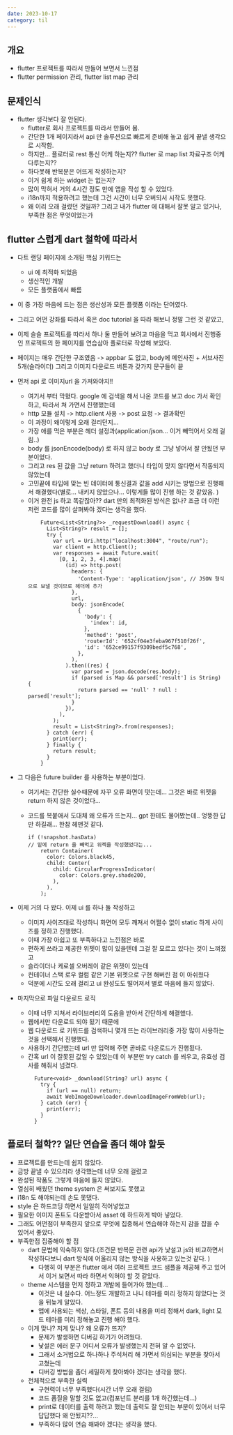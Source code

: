 ```yaml
---
date: 2023-10-17
category: til
---
```


## 개요

- flutter 프로젝트를 따라서 만들어 보면서 느낀점
- flutter permission 관리, flutter list map 관리

## 문제인식

- flutter 생각보다 잘 안된다.
  - flutter로 회사 프로젝트를 따라서 만들어 봄.
  - 간단한 1개 페이지라서 api 만 솔루션으로 빠르게 준비해 놓고 쉽게 끝낼 생각으로 시작함.
  - 하지만... 플로터로 rest 통신 어케 하는지?? flutter 로 map list 자료구조 어케 다루는지??
  - 하다못해 반복문은 어뜨게 작성하는지?
  - 이거 쉽게 하는 widget 는 없는지?
  - 많이 막혀서 거의 4시간 정도 만에 앱을 작성 할 수 있었다.
  - i18n까지 적용하려고 했는데 그건 시간이 너무 오버되서 시작도 못했다.
  - 왜 이리 오래 걸렸던 것일까? 그리고 내가 flutter 에 대해서 잘못 알고 있거나, 부족한 점은 무엇이었는가

## flutter 스럽게 dart 철학에 따라서

- 다트 랜딩 페이지에 소개된 핵심 키워드는
  - ui 에 최적화 되었음
  - 생산적인 개발
  - 모든 플랫폼에서 빠름
- 이 중 가장 마음에 드는 점은 생산성과 모든 플랫폼 이라는 단어였다.
- 그리고 어떤 강좌를 따라서 혹은 doc tutorial 을 따라 해보니 정말 그런 것 같았고,
- 이제 슬슬 프로젝트를 따라서 하나 둘 만들어 보려고 마음을 먹고 회사에서 진행중인 프로젝트의 한 페이지를 연습삼아 플로터로 작성해 보았다.
- 페이지는 매우 간단한 구조였음 -> appbar 도 없고, body에 메인사진 + 서브사진 5개(슬라이더) 그리고 이미지 다운로드 버튼과 갖가지 문구들이 끝
- 먼저 api 로 이미지url 을 가져와야지!!
  - 여기서 부터 막혔다. google 에 검색을 해서 나온 코드를 보고 doc 가서 확인하고, 따라서 쳐 가면서 진행했는데
  - http 모듈 설치 -> http.client 사용 -> post 요청 -> 결과확인
  - 이 과정이 왜이렇게 오래 걸리던지...
  - 가장 애를 먹은 부분은 헤더 설정과(application/json... 이거 빼먹어서 오래 걸림..)
  - body 를 jsonEncode(body) 로 하지 않고 body 로 그냥 넣어서 잘 안됬던 부분이었다.
  - 그리고 res 된 값을 그냥 return 하려고 했더니 타입이 맞지 않다면서 작동되지 않았는데
  - 고민끝에 타입에 맞는 빈 데이터에 통신결과 값을 add 시키는 방법으로 진행해서 해결했다(별로... 내키지 않았으나... 이렇게들 많이 진행 하는 것 같았음. )
  - 이거 완전 js 하고 똑같잖아?? dart 만의 최적화된 방식은 없나? 조금 더 이런 저런 코드를 많이 살펴봐야 겠다는 생각을 했다.
    ```
        Future<List<String?>> _requestDownload() async {
          List<String?> result = [];
          try {
            var url = Uri.http("localhost:3004", "route/run");
            var client = http.Client();
            var responses = await Future.wait(
              [0, 1, 2, 3, 4].map(
                (id) => http.post(
                  headers: {
                    'Content-Type': 'application/json', // JSON 형식으로 보낼 것이므로 헤더에 추가
                  },
                  url,
                  body: jsonEncode(
                    {
                      'body': {
                        'index': id,
                      },
                      'method': 'post',
                      'routerId': '652cf04e3feba967f510f26f',
                      'id': '652ce99157f9309bedf5c768',
                    },
                  ),
                ).then((res) {
                  var parsed = json.decode(res.body);
                  if (parsed is Map && parsed['result'] is String) {
                    return parsed == 'null' ? null : parsed['result'];
                  }
                }),
              ),
            );
            result = List<String?>.from(responses);
          } catch (err) {
            print(err);
          } finally {
            return result;
          }
        }
    ```
- 그 다음은 future builder 를 사용하는 부분이었다.

  - 여기서는 간단한 실수때문에 자꾸 오류 화면이 떳는데... 그것은 바로 위젯을 return 하지 않은 것이었다...
  - 코드를 복붙애서 도대체 왜 오류가 뜨는지... gpt 한테도 물어봤는데.. 엉뚱한 답만 하길래... 한참 헤맨것 같다.

    ```
    if (!snapshot.hasData)
    // 밑에 return 을 빼먹고 위젝을 작성했었다는...
        return Container(
          color: Colors.black45,
          child: Center(
            child: CircularProgressIndicator(
              color: Colors.grey.shade200,
            ),
          ),
        );

    ```

- 이제 거의 다 왔다. 이제 ui 를 하나 둘 작성하고
  - 이미지 사이즈대로 작성하니 화면어 모두 깨져서 어쩔수 없이 static 하게 사이즈를 정하고 진행했다.
  - 이때 가장 아쉽고 또 부족하다고 느낀점은 바로
  - 편하게 쓰라고 제공한 위젯이 많이 있을텐데 그걸 잘 모르고 있다는 것이 느껴졌고
  - 슬라이더나 케로셀 오버레이 같은 위젯이 있는데
  - 컨테이너 스택 로우 컬럼 같은 기본 위젯으로 구현 해버린 점 이 아쉬웠다
  - 덕분에 시간도 오래 걸리고 ui 완성도도 떨어져서 별로 마음에 들지 않았다.
- 마지막으로 파일 다운로드 로직
  - 이때 너무 지쳐서 라이브러리의 도움을 받아서 간단하게 해결했다.
  - 웹에서만 다운로드 되야 됬기 때문에
  - 웹 다운로드 로 키워드를 검색하니 몇개 뜨는 라이브러리중 가장 많이 사용하는 것을 선택해서 진행했다.
  - 사용하기 간단했는데 url 만 입력해 주면 곧바로 다운로드가 진행됬다.
  - 간혹 url 이 잘못된 값일 수 있었는데 이 부분만 try catch 를 씌우고, 유효성 검사를 해줘서 넘겼다.
    ```
      Future<void> _download(String? url) async {
        try {
          if (url == null) return;
          await WebImageDownloader.downloadImageFromWeb(url);
        } catch (err) {
          print(err);
        }
      }
    ```

## 플로터 철학?? 일단 연습을 좀더 해야 할듯

- 프로젝트를 만드는데 쉽지 않았다.
- 금방 끝낼 수 있으리라 생각했는데 너무 오래 걸렸고
- 완성된 작품도 그렇게 마음에 들지 않았다.
- 열심히 배웠던 theme system 은 써보지도 못했고
- i18n 도 해야되는데 손도 못댔다.
- style 은 하드코딩 하면서 일일히 적어넣었고
- 필요한 이미지 폰트도 다운받아서 asset 에 하드하게 박아 넣었다.
- 그래도 어떤점이 부족한지 앞으로 무엇에 집중해서 연습해야 하는지 감을 잡을 수 있어서 좋았다.
- 부족한점 집중해야 할 점
  - dart 문법에 익숙하지 않다.(조건문 반복문 관련 api가 낯설고 js와 비교하면서 작성하다보니 dart 방식에 어울리지 않는 방식을 사용하고 있는것 같다. )
    - 다행히 이 부분은 flutter 에서 여러 프로젝트 코드 샘플을 제공해 주고 있어서 이거 보면서 따라 하면서 익혀야 할 것 같았다.
  - theme 시스템을 먼저 정하고 개발에 들어가야 했는데...
    - 이것은 내 실수다. 어느정도 개발하고 나니 테마를 미리 정하지 않았다는 것을 뒤늦게 알았다.
    - 앱에 사용되는 색상, 스타일, 폰트 등의 내용을 미리 정해서 dark, light 모드 테마를 미리 정해놓고 진행 해야 했다.
  - 이게 맞나? 저게 맞나? 왜 오류가 뜨지?
    - 문제가 발생하면 디버깅 하기가 어려웠다.
    - 낯설은 에러 문구 어디서 오류가 발생했는지 전혀 알 수 없었다.
    - 그래서 소거법으로 하나하나 주석처리 해 가면서 의심되는 부분을 찾아서 고쳤는데
    - 디버깅 방법을 좀더 세밀하게 찾아봐야 겠다는 생각을 했다.
  - 전체적으로 부족한 실력
    - 구현력이 너무 부족했다(시간 너무 오래 걸림)
    - 코드 품질을 말할 것도 없고(컴포넌트 분리를 1개 하긴했는데...)
    - print로 데이터를 출력 하려고 했는데 출력도 잘 안되는 부분이 있어서 너무 답답했다 왜 안됬지??...
    - 부족하다 많이 연습 해봐야 겠다는 생각을 했다.
